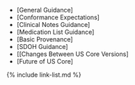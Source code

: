 
- [General Guidance]
- [Conformance Expectations]
- [Clinical Notes Guidance]
- [Medication List Guidance]
- [Basic Provenance]
- [SDOH Guidance]
- [[Changes Between US Core Versions]
- [Future of US Core]

{% include link-list.md %}
